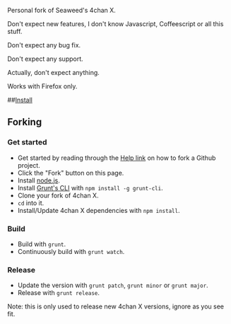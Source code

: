 Personal fork of Seaweed's 4chan X.

Don't expect new features, I don't know Javascript, Coffeescript or all this stuff.

Don't expect any bug fix.

Don't expect any support.


Actually, don't expect anything.


Works with Firefox only.

##[Install](https://github.com/Spittie/4chan-x/raw/master/builds/4chan-X.user.js)

## Forking

### Get started

- Get started by reading through the [Help link](https://help.github.com/) on how to fork a Github project.
- Click the "Fork" button on this page.
- Install [node.js](http://nodejs.org/).
- Install [Grunt's CLI](http://gruntjs.com/) with `npm install -g grunt-cli`.
- Clone your fork of 4chan X.
- `cd` into it.
- Install/Update 4chan X dependencies with `npm install`.

### Build

- Build with `grunt`.
- Continuously build with `grunt watch`.

### Release

- Update the version with `grunt patch`, `grunt minor` or `grunt major`.
- Release with `grunt release`.

Note: this is only used to release new 4chan X versions, ignore as you see fit.

